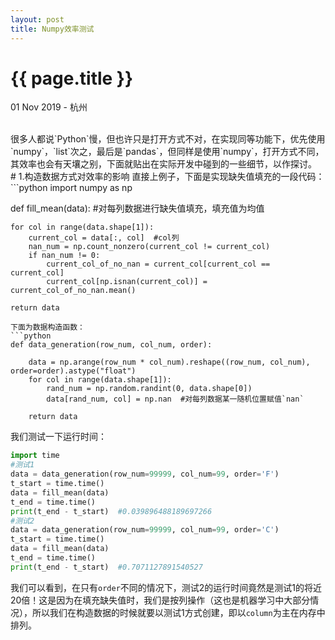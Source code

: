```yaml
---
layout: post
title: Numpy效率测试
---
```


{{ page.title }}
================

<p class="meta">01 Nov 2019 - 杭州</p>

<br> 
很多人都说`Python`慢，但也许只是打开方式不对，在实现同等功能下，优先使用`numpy`，`list`次之，最后是`pandas`，但同样是使用`numpy`，打开方式不同，其效率也会有天壤之别，下面就贴出在实际开发中碰到的一些细节，以作探讨。
<br>
# 1.构造数据方式对效率的影响
直接上例子，下面是实现缺失值填充的一段代码：
```python
import numpy as np

def fill_mean(data):  #对每列数据进行缺失值填充，填充值为均值

    for col in range(data.shape[1]):
        current_col = data[:, col]  #col列
        nan_num = np.count_nonzero(current_col != current_col)
        if nan_num != 0:
            current_col_of_no_nan = current_col[current_col == current_col]
            current_col[np.isnan(current_col)] = current_col_of_no_nan.mean()
			
    return data	
```
下面为数据构造函数：
```python
def data_generation(row_num, col_num, order):

    data = np.arange(row_num * col_num).reshape((row_num, col_num), order=order).astype("float")
    for col in range(data.shape[1]):
        rand_num = np.random.randint(0, data.shape[0])
        data[rand_num, col] = np.nan  #对每列数据某一随机位置赋值`nan`
		
    return data	
```
我们测试一下运行时间：
```python
import time
#测试1
data = data_generation(row_num=99999, col_num=99, order='F')
t_start = time.time()
data = fill_mean(data)
t_end = time.time()
print(t_end - t_start)  #0.039896488189697266
#测试2
data = data_generation(row_num=99999, col_num=99, order='C')
t_start = time.time()
data = fill_mean(data)
t_end = time.time()
print(t_end - t_start)  #0.7071127891540527
```
我们可以看到，在只有`order`不同的情况下，测试2的运行时间竟然是测试1的将近20倍！这是因为在填充缺失值时，我们是按列操作（这也是机器学习中大部分情况），所以我们在构造数据的时候就要以测试1方式创建，即以`column`为主在内存中排列。
<br><br>
